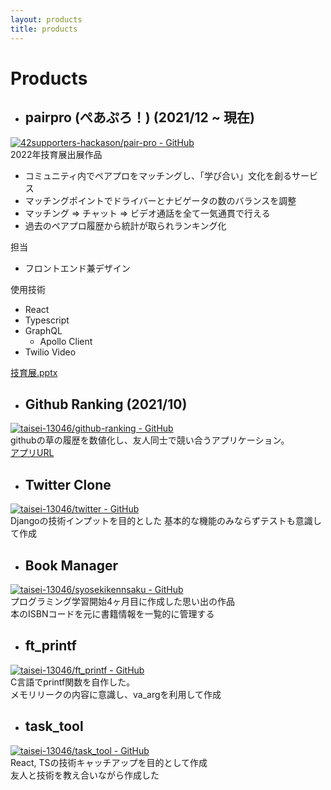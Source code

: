 ```yaml
---
layout: products
title: products
---
```


#  Products

- ## pairpro (ぺあぷろ！) (2021/12 ~ 現在)
[![42supporters-hackason/pair-pro - GitHub](https://gh-card.dev/repos/42supporters-hackason/pair-pro.svg)](https://github.com/42supporters-hackason/pair-pro)  
2022年技育展出展作品
- コミュニティ内でペアプロをマッチングし、「学び合い」文化を創るサービス
- マッチングポイントでドライバーとナビゲータの数のバランスを調整
- マッチング => チャット => ビデオ通話を全て一気通貫で行える
- 過去のペアプロ履歴から統計が取られランキング化

担当
- フロントエンド兼デザイン

使用技術
- React
- Typescript
- GraphQL
  - Apollo Client
- Twilio Video

[技育展.pptx](https://github.com/taisei-13046/TIL_pages/files/9592867/default.pptx)


- ## Github Ranking (2021/10)
[![taisei-13046/github-ranking - GitHub](https://gh-card.dev/repos/taisei-13046/github-ranking.svg)](https://github.com/taisei-13046/github-ranking)  
githubの草の履歴を数値化し、友人同士で競い合うアプリケーション。  
[アプリURL](https://github-rankiing.firebaseapp.com/)  

- ## Twitter Clone
[![taisei-13046/twitter - GitHub](https://gh-card.dev/repos/taisei-13046/twitter.svg)](https://github.com/taisei-13046/twitter)  
Djangoの技術インプットを目的とした
基本的な機能のみならずテストも意識して作成  

- ## Book Manager
[![taisei-13046/syosekikennsaku - GitHub](https://gh-card.dev/repos/taisei-13046/syosekikennsaku.svg)](https://github.com/taisei-13046/syosekikennsaku)  
プログラミング学習開始4ヶ月目に作成した思い出の作品  
本のISBNコードを元に書籍情報を一覧的に管理する  

- ## ft_printf
[![taisei-13046/ft_printf - GitHub](https://gh-card.dev/repos/taisei-13046/ft_printf.svg)](https://github.com/taisei-13046/ft_printf)  
C言語でprintf関数を自作した。  
メモリリークの内容に意識し、va_argを利用して作成  

- ## task_tool
[![taisei-13046/task_tool - GitHub](https://gh-card.dev/repos/taisei-13046/task_tool.svg)](https://github.com/taisei-13046/task_tool)  
React, TSの技術キャッチアップを目的として作成  
友人と技術を教え合いながら作成した  
